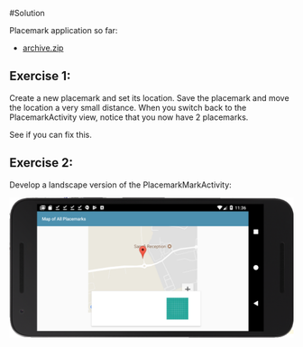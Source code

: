 #Solution

Placemark application so far:

- [archive.zip](archives/archive.zip)

## Exercise 1:

Create a new placemark and set its location. Save the placemark and move the location a very small distance. When you switch back to the PlacemarkActivity view, notice that you now have 2 placemarks.

See if you can fix this.

## Exercise 2:

Develop a landscape version of the PlacemarkMarkActivity:

![](img/13.png)